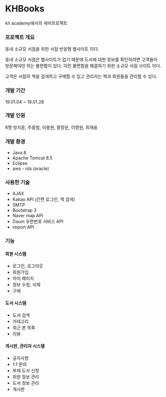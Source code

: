 # KHBooks
kh academy에서의 세미프로젝트

### 프로젝트 개요
동네 소규모 서점을 위한 서점 반응형 웹사이트 이다.

동네 소규모 서점은 웹사이트가 없기 때문에 도서에 대한 정보를 확인하려면
고객들이 방문해야만 하는 불편함이 있다. 
이런 불편함을 해결하기 위한 소규모 서점 사이트 이다.

고객은 서점의 책을 검색하고 구매할 수 있고
관리자는 책과 회원들을 관리할 수 있다.

### 개발 기간
19.01.04 ~ 19.01.28

### 개발 인원
6명
방지훈, 주홍범, 이충현, 황장운, 이향원, 최재웅

### 개발 환경
- Java 8
- Apache Tomcat 8.5
- Eclipse
- aws - rds (oracle)

### 사용한 기술
- AJAX
- Kakao API (간편 로그인, 책 검색)
- SMTP
- Bootstrap 3
- Naver map API
- Daum 우편번호 서비스 API
- import API

### 기능
#### 회원 시스템
- 로그인, 로그아웃
- 회원가입
- 마이 페이지
- 정보 수정, 삭제
- 구매
#### 도서 시스템
- 도서 검색
- 카테고리
- 최근 본 목록
- 리뷰
#### 게시판, 관리자 시스템
- 공지사항
- 1:1 문의
- 부재 도서 신청
- 회원 정보 관리
- 도서 정보 관리
- 게시판 

